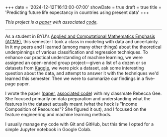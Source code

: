 +++
date = '2024-12-12T16:13:00-07:00'
showDate = true
draft = true
title = 'Predicting future life expectancy in countries using present data'
+++

*This project is a [paper](/other/Life_Expectancy_Paper.pdf) with associated [code](/other/Life_Expectancy_Paper_code.pdf).*

***

As a student in BYU's [Applied and Computational Mathematics Emphasis (ACME)](http://acme.byu.edu), this semester I took a class in modeling with data and uncertainty. In it my peers and I learned (among many other things) about the theoretical underpinnings of various classification and regression techniques. To enhance our practical understanding of machine learning, we were assigned an open-ended group project&mdash;given a list of a dozen or so datasets from [Kaggle](http://www.kaggle.com), we were pick a dataset, ask some interesting question about the data, and attempt to answer it with the techniques we'd learned this semester. Then we were to summarize our findings in a five-page paper.

I wrote the paper ([paper](/other/Life_Expectancy_Paper.pdf), [associated code](/other/Life_Expectancy_Paper_code.pdf)) with my classmate Rebecca Gee. She focused primarily on data preparation and understanding what the features in the dataset actually meant (what the heck is "Income Composition of Resources"? She figured it out), and I focused on the feature engineering and machine learning methods.

I usually manage my code with Git and GitHub, but this time I opted for a simple Jupyter notebook in Google Colab. 

